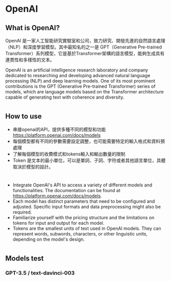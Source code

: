 # OpenAI

## What is OpenAI?
OpenAI 是一家人工智能研究實驗室和公司，致力研究、開發先進的自然語言處理（NLP）和深度學習模型。其中最知名的之一是 GPT（Generative Pre-trained Transformer）系列模型，它是基於Transformer架構的語言模型，能夠生成具有連貫性和多樣性的文本。

OpenAI is an artificial intelligence research laboratory and company dedicated to researching and developing advanced natural language processing (NLP) and deep learning models. One of its most prominent contributions is the GPT (Generative Pre-trained Transformer) series of models, which are language models based on the Transformer architecture capable of generating text with coherence and diversity.

#

## How to use
- 串接openai的API，提供多種不同的模型和功能 https://platform.openai.com/docs/models
- 每個模型都有不同的參數需要設定調整，也可能需要特定的輸入格式和資料預處理
- 了解每個模型的收費模式和tokens輸入和輸出數量的限制
- Token 是文本的最小單位，可以是單詞、子詞、字符或者其他語言單位，具體取決於模型的設計。
#
- Integrate OpenAI's API to access a variety of different models and functionalities. The documentation can be found at https://platform.openai.com/docs/models.
- Each model has distinct parameters that need to be configured and adjusted. Specific input formats and data preprocessing might also be required.
- Familiarize yourself with the pricing structure and the limitations on tokens for input and output for each model.
- Tokens are the smallest units of text used in OpenAI models. They can represent words, subwords, characters, or other linguistic units, depending on the model's design.


#

##  Models test
### GPT-3.5 / text-davinci-003


